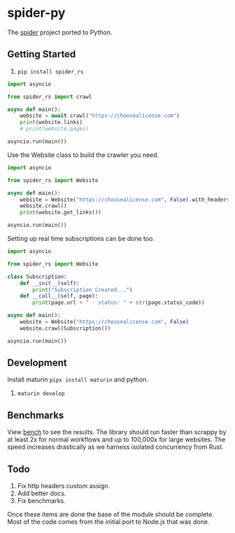 # spider-py

The [spider](https://github.com/spider-rs/spider) project ported to Python.

## Getting Started

1. `pip install spider_rs`

```python
import asyncio

from spider_rs import crawl

async def main():
    website = await crawl("https://choosealicense.com")
    print(website.links)
    # print(website.pages)

asyncio.run(main())
```

Use the Website class to build the crawler you need.

```python
import asyncio

from spider_rs import Website

async def main():
    website = Website("https://choosealicense.com", False).with_headers({ "authorization": "myjwttoken" })
    website.crawl()
    print(website.get_links())

asyncio.run(main())
```

Setting up real time subscriptions can be done too.


```python
import asyncio

from spider_rs import Website

class Subscription:
    def __init__(self): 
        print("Subscription Created...") 
    def __call__(self, page): 
        print(page.url + " - status: " + str(page.status_code))

async def main():
    website = Website("https://choosealicense.com", False)
    website.crawl(Subscription())

asyncio.run(main())
```

## Development

Install maturin `pipx install maturin` and python.

1. `maturin develop`

## Benchmarks

View [bench](./bench/) to see the results. The library should run faster than scrappy by at least 2x for normal workflows and up to 100,000x for large websites.
The speed increases drastically as we harness isolated concurrency from Rust.

## Todo

1. Fix http headers custom assign.
1. Add better docs.
1. Fix benchmarks.

Once these items are done the base of the module should be complete. Most of the code comes from the initial port to Node.js that was done.
